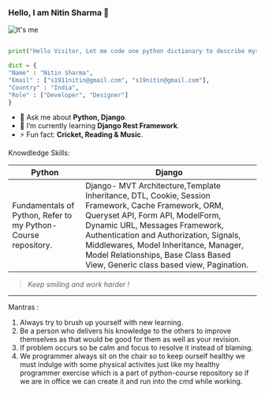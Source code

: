 ### Hello, I am Nitin Sharma 👋

![It's me](https://learncodeonline.in/mascot.png "Nitin Sharma")

```python

print("Hello Visitor, Let me code one python dictionary to describe myself :)")

dict = {
"Name" : "Nitin Sharma",
"Email" : ["s1911nitin@gmail.com", "s19nitin@gmail.com"],
"Country" : "India",
"Role" : ["Developer", "Designer"]
}

```

- 💬  Ask me about **Python, Django**.
- 🌱  I’m currently learning **Django Rest Framework**.
- ⚡   Fun fact: **Cricket, Reading & Music**.


Knowdledge Skills:

|Python |Django |
|--- |--- |
|Fundamentals of Python, Refer to my Python-Course repository.|Django- MVT Architecture,Template Inheritance, DTL, Cookie, Session Framework, Cache Framework, ORM, Queryset API, Form API, ModelForm, Dynamic URL, Messages Framework, Authentication and Authorization, Signals, Middlewares, Model Inheritance, Manager, Model Relationships, Base Class Based View, Generic class based view, Pagination.|
>_Keep smiling and work harder !_

---

Mantras :

1. Always try to brush up yourself with new learning.
2. Be a person who delivers his knowledge to the others to improve themselves as that would be good for them as well as your revision.
3. If problem occurs so be calm and focus to resolve it instead of blaming.
4. We programmer always sit on the chair so to keep ourself healthy we must indulge with some physical activites just like my healthy programmer
exercise which is a part of python-course repository so if we are in office we can create it and run into the cmd while working.













